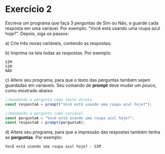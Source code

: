 # Exercício 2

Escreva um programa que faça 3 perguntas de Sim ou Não, e guarde cada resposta em uma variável. Por exemplo: "Você está usando uma roupa azul hoje?". Depois, siga os passos:

a) Crie três novas variáveis, contendo as respostas;

b) Imprima na tela todas as respostas. Por exemplo:

```
SIM
SIM
NÃO
```

c) Altere seu programa, para que o texto das perguntas também sejam guardadas em variáveis. Seu comando de **prompt** deve mudar um pouco, como mostrado abaixo:

```jsx
//mandando a pergunta como texto direto
const respostaA = prompt("Você está usando uma roupa azul hoje?");

//mandando a pergunta como variável
const perguntaA = "Você está usando uma roupa azul hoje?";
const respostaA = prompt(perguntaA);
```

d) Altere seu programa, para que a impressão das respostas também tenha as **perguntas**. Por exemplo:

```
Você está usando uma roupa azul hoje? - SIM
```
